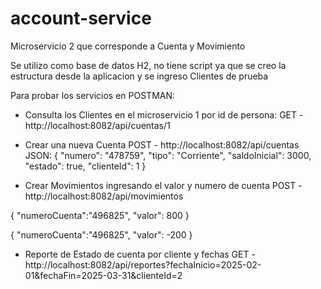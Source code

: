 # account-service
Microservicio 2 que corresponde a Cuenta y Movimiento

Se utilizo como base de datos H2, no tiene script ya que se creo la estructura desde la aplicacion y se ingreso Clientes de prueba

Para probar los servicios en POSTMAN:

- Consulta los Clientes en el microservicio 1 por id de persona: 
GET - http://localhost:8082/api/cuentas/1

- Crear una nueva Cuenta
POST - http://localhost:8082/api/cuentas
JSON:
{
  "numero": "478759",
  "tipo": "Corriente",
  "saldoInicial": 3000,
  "estado": true,
  "clienteId": 1
}

- Crear Movimientos ingresando el valor y numero de cuenta
POST - http://localhost:8082/api/movimientos

{
  "numeroCuenta":"496825",
  "valor": 800
}

{
  "numeroCuenta":"496825",
  "valor": -200
}

- Reporte de Estado de cuenta por cliente y fechas
GET - http://localhost:8082/api/reportes?fechaInicio=2025-02-01&fechaFin=2025-03-31&clienteId=2



